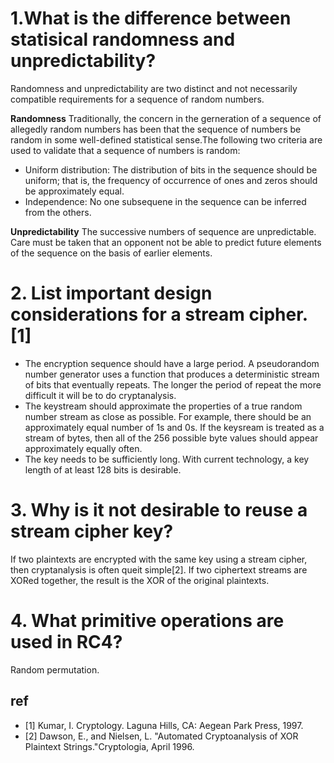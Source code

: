 # 1.What is the difference between statisical randomness and unpredictability?
Randomness and unpredictability are two distinct and not necessarily compatible 
requirements for a sequence of random numbers.

**Randomness** Traditionally, the concern in the gerneration of a sequence of 
allegedly random numbers has been that the sequence of numbers be random in some 
well-defined statistical sense.The following two criteria are used to validate
that a sequence of numbers is random:
- Uniform distribution: The distribution of bits in the sequence should be uniform;
that is, the frequency of occurrence of ones and zeros should be approximately equal.
- Independence: No one subsequene in the sequence can be inferred from the others.

**Unpredictability** The successive numbers of sequence are unpredictable. Care must be 
taken that an opponent not be able to predict future elements of the sequence on the 
basis of earlier elements.

# 2. List important design considerations for a stream cipher.[1]
- The encryption sequence should have a large period. A pseudorandom number generator 
uses a function that produces a deterministic stream of bits that eventually repeats.
The longer the period of repeat the more difficult it will be to do cryptanalysis.
- The keystream should approximate the properties of a true random number stream as 
close as possible. For example, there should be an approximately equal number of 1s and
0s. If the keysream is treated as a stream of bytes, then all of the 256 possible byte
values should appear approximately equally often.
- The key needs to be sufficiently long. With current technology, a key length of at least 
128 bits is desirable.

# 3. Why is it not desirable to reuse a stream cipher key?
If two plaintexts are encrypted with the same key using a stream cipher, then cryptanalysis
is often queit simple[2]. If two ciphertext streams are XORed together, the result is the XOR of 
the original plaintexts. 

# 4. What primitive operations are used in RC4?
Random permutation.

## ref
- [1] Kumar, I. Cryptology. Laguna Hills, CA: Aegean Park Press, 1997.
- [2] Dawson, E., and Nielsen, L. "Automated Cryptoanalysis of XOR Plaintext Strings."Cryptologia, April 1996.
